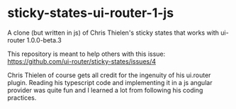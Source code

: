 # sticky-states-ui-router-1-js
A clone (but written in js) of Chris Thielen's sticky states that works with ui-router 1.0.0-beta.3

This repository is meant to help others with this issue: https://github.com/ui-router/sticky-states/issues/4

Chris Thielen of course gets all credit for the ingenuity of his ui.router plugin. Reading his typescript code and implementing it in a js angular provider was quite fun and I learned a lot from following his coding practices.
